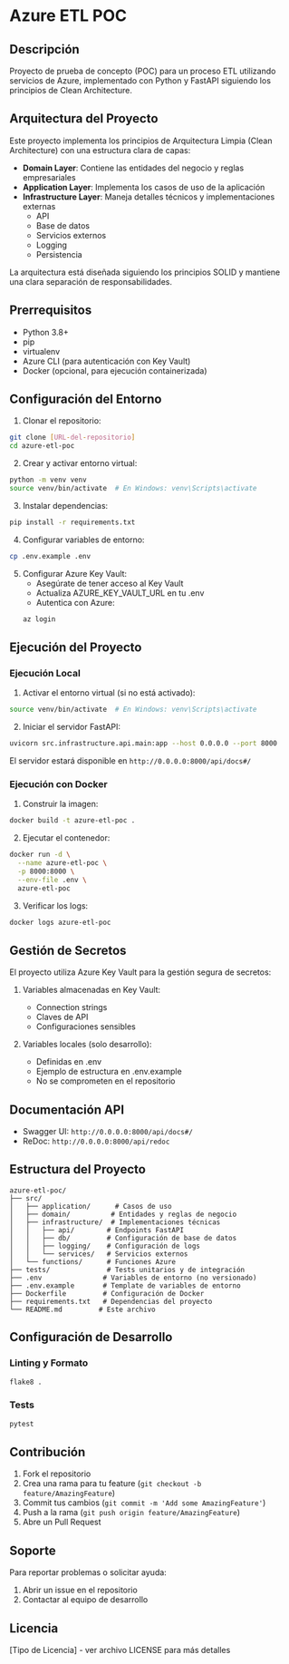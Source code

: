 # Azure ETL POC

## Descripción
Proyecto de prueba de concepto (POC) para un proceso ETL utilizando servicios de Azure, implementado con Python y FastAPI siguiendo los principios de Clean Architecture.

## Arquitectura del Proyecto

Este proyecto implementa los principios de Arquitectura Limpia (Clean Architecture) con una estructura clara de capas:

- **Domain Layer**: Contiene las entidades del negocio y reglas empresariales
- **Application Layer**: Implementa los casos de uso de la aplicación
- **Infrastructure Layer**: Maneja detalles técnicos y implementaciones externas
  - API
  - Base de datos
  - Servicios externos
  - Logging
  - Persistencia

La arquitectura está diseñada siguiendo los principios SOLID y mantiene una clara separación de responsabilidades.

## Prerrequisitos

- Python 3.8+
- pip
- virtualenv
- Azure CLI (para autenticación con Key Vault)
- Docker (opcional, para ejecución containerizada)

## Configuración del Entorno

1. Clonar el repositorio:
```bash
git clone [URL-del-repositorio]
cd azure-etl-poc
```

2. Crear y activar entorno virtual:
```bash
python -m venv venv
source venv/bin/activate  # En Windows: venv\Scripts\activate
```

3. Instalar dependencias:
```bash
pip install -r requirements.txt
```

4. Configurar variables de entorno:
```bash
cp .env.example .env
```

5. Configurar Azure Key Vault:
   - Asegúrate de tener acceso al Key Vault
   - Actualiza AZURE_KEY_VAULT_URL en tu .env
   - Autentica con Azure:
   ```bash
   az login
   ```

## Ejecución del Proyecto

### Ejecución Local

1. Activar el entorno virtual (si no está activado):
```bash
source venv/bin/activate  # En Windows: venv\Scripts\activate
```

2. Iniciar el servidor FastAPI:
```bash
uvicorn src.infrastructure.api.main:app --host 0.0.0.0 --port 8000
```

El servidor estará disponible en `http://0.0.0.0:8000/api/docs#/`

### Ejecución con Docker

1. Construir la imagen:
```bash
docker build -t azure-etl-poc .
```

2. Ejecutar el contenedor:
```bash
docker run -d \
  --name azure-etl-poc \
  -p 8000:8000 \
  --env-file .env \
  azure-etl-poc
```

3. Verificar los logs:
```bash
docker logs azure-etl-poc
```

## Gestión de Secretos

El proyecto utiliza Azure Key Vault para la gestión segura de secretos:

1. Variables almacenadas en Key Vault:
   - Connection strings
   - Claves de API
   - Configuraciones sensibles

2. Variables locales (solo desarrollo):
   - Definidas en .env
   - Ejemplo de estructura en .env.example
   - No se comprometen en el repositorio

## Documentación API

- Swagger UI: `http://0.0.0.0:8000/api/docs#/`
- ReDoc: `http://0.0.0.0:8000/api/redoc`

## Estructura del Proyecto

```
azure-etl-poc/
├── src/
│   ├── application/      # Casos de uso
│   ├── domain/          # Entidades y reglas de negocio
│   ├── infrastructure/  # Implementaciones técnicas
│   │   ├── api/        # Endpoints FastAPI
│   │   ├── db/         # Configuración de base de datos
│   │   ├── logging/    # Configuración de logs
│   │   └── services/   # Servicios externos
│   └── functions/      # Funciones Azure
├── tests/              # Tests unitarios y de integración
├── .env               # Variables de entorno (no versionado)
├── .env.example       # Template de variables de entorno
├── Dockerfile         # Configuración de Docker
├── requirements.txt   # Dependencias del proyecto
└── README.md         # Este archivo
```

## Configuración de Desarrollo

### Linting y Formato
```bash
flake8 .
```

### Tests
```bash
pytest
```

## Contribución

1. Fork el repositorio
2. Crea una rama para tu feature (`git checkout -b feature/AmazingFeature`)
3. Commit tus cambios (`git commit -m 'Add some AmazingFeature'`)
4. Push a la rama (`git push origin feature/AmazingFeature`)
5. Abre un Pull Request

## Soporte

Para reportar problemas o solicitar ayuda:
1. Abrir un issue en el repositorio
2. Contactar al equipo de desarrollo

## Licencia

[Tipo de Licencia] - ver archivo LICENSE para más detalles